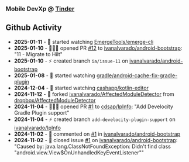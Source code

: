 ### Mobile DevXp @ [Tinder](https://medium.com/tinder)

## Github Activity
- **2025-01-11** - 👀 started watching [EmergeTools/emerge-cli](https://github.com/EmergeTools/emerge-cli)
- **2025-01-10** - 🧑🏻‍💻 opened PR [#12](https://github.com/ivanalvarado/android-bootstrap/pull/12) to [ivanalvarado/android-bootstrap](https://github.com/ivanalvarado/android-bootstrap): "11 - Migrate to Hilt"
- **2025-01-10** - ⚡️ created branch `ia/issue-11` on [ivanalvarado/android-bootstrap](https://github.com/ivanalvarado/android-bootstrap)
- **2025-01-08** - 👀 started watching [gradle/android-cache-fix-gradle-plugin](https://github.com/gradle/android-cache-fix-gradle-plugin)
- **2024-12-04** - 👀 started watching [cashapp/kotlin-editor](https://github.com/cashapp/kotlin-editor)
- **2024-11-12** - 🔱 forked [ivanalvarado/AffectedModuleDetector](https://github.com/ivanalvarado/AffectedModuleDetector) from [dropbox/AffectedModuleDetector](https://github.com/dropbox/AffectedModuleDetector)
- **2024-11-04** - 🧑🏻‍💻 opened PR [#1](https://github.com/cdsap/IpInfo/pull/1) to [cdsap/IpInfo](https://github.com/cdsap/IpInfo): "Add Develocity Gradle Plugin support"
- **2024-11-04** - ⚡️ created branch `add-develocity-plugin-support` on [ivanalvarado/IpInfo](https://github.com/ivanalvarado/IpInfo)
- **2024-11-02** - 💬 commented on [#1](https://api.github.com/repos/ivanalvarado/android-bootstrap/issues/1/comments) in [ivanalvarado/android-bootstrap](https://github.com/ivanalvarado/android-bootstrap)
- **2024-11-02** - 📝 closed issue [#1](https://github.com/ivanalvarado/android-bootstrap/issues/1) on [ivanalvarado/android-bootstrap](https://github.com/ivanalvarado/android-bootstrap): "Caused by: java.lang.ClassNotFoundException: Didn't find class "android.view.View$OnUnhandledKeyEventListener""